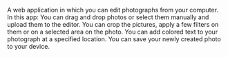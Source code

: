A web application in which you can edit photographs from your computer.
In this app:
You can drag and drop photos or select them manually and upload them to the editor.
You can crop the pictures, apply a few filters on them or on a selected area on the photo. 
You can add colored text to your photograph at a specified location.
You can save your newly created photo to your device.

